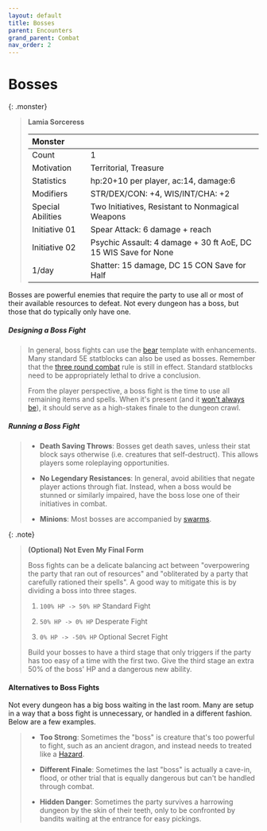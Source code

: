 ```yaml
---
layout: default
title: Bosses
parent: Encounters
grand_parent: Combat
nav_order: 2
---
```


# Bosses

{: .monster}
> **Lamia Sorceress**
> 
> | Monster           |                                                                |
> | :---------------- | :------------------------------------------------------------- |
> | Count             | 1                                                              |
> | Motivation        | Territorial, Treasure                                          |
> | Statistics        | hp:20+10 per player, ac:14, damage:6                           |
> | Modifiers         | STR/DEX/CON: +4, WIS/INT/CHA: +2                               |
> | Special Abilities | Two Initiatives, Resistant to Nonmagical Weapons               |
> | Initiative 01     | Spear Attack: 6 damage + reach                                 |
> | Initiative 02     | Psychic Assault: 4 damage + 30 ft AoE, DC 15 WIS Save for None |
> | 1/day             | Shatter: 15 damage, DC 15 CON Save for Half                    |


Bosses are powerful enemies that require the party to use all or most of their available resources to defeat. Not every dungeon has a boss, but those that do typically only have one.

##### Designing a Boss Fight

> In general, boss fights can use the [bear](bears) template with enhancements. Many standard 5E statblocks can also be used as bosses. Remember that the [three round combat](index) rule is still in effect. Standard statblocks need to be appropriately lethal to drive a conclusion.
>
> From the player perspective, a boss fight is the time to use all remaining items and spells. When it's present (and it [won't always be](#alternatives-to-boss-fights)), it should serve as a high-stakes finale to the dungeon crawl.


##### Running a Boss Fight

> * **Death Saving Throws**: Bosses get death saves, unless their stat block says otherwise (i.e. creatures that self-destruct). This allows players some roleplaying opportunities.
>
> * **No Legendary Resistances**: In general, avoid abilities that negate player actions through fiat. Instead, when a boss would be stunned or similarly impaired, have the boss lose one of their initiatives in combat.
>
> * **Minions**: Most bosses are accompanied by [swarms](swarms).


{: .note}
> **(Optional) Not Even My Final Form**
>
> Boss fights can be a delicate balancing act between "overpowering the party that ran out of resources" and "obliterated by a party that carefully rationed their spells". A good way to mitigate this is by dividing a boss into three stages.
>
> 1. `100% HP -> 50% HP` Standard Fight
>
> 2. `50% HP -> 0% HP` Desperate Fight
>
> 3. `0% HP -> -50% HP` Optional Secret Fight
>
> Build your bosses to have a third stage that only triggers if the party has too easy of a time with the first two. Give the third stage an extra 50% of the boss' HP and a dangerous new ability.

#### Alternatives to Boss Fights

Not every dungeon has a big boss waiting in the last room. Many are setup in a way that a boss fight is unnecessary, or handled in a different fashion. Below are a few examples.

> * **Too Strong**: Sometimes the "boss" is creature that's too powerful to fight, such as an ancient dragon, and instead needs to treated like a [Hazard](../../dungeons/index#hazard).
>
> * **Different Finale**: Sometimes the last "boss" is actually a cave-in, flood, or other trial that is equally dangerous but can't be handled through combat.
>
> * **Hidden Danger**: Sometimes the party survives a harrowing dungeon by the skin of their teeth, only to be confronted by bandits waiting at the entrance for easy pickings.
